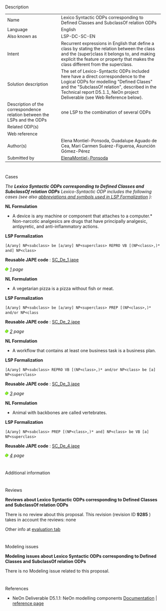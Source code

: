 # 

 Description




|  |  |
| --- | --- |
|  Name  |  Lexico Syntactic ODPs corresponding to Defined Classes and SubclassOf relation ODPs  |
|  Language  |  English  |
|  Also known as  |  LSP-DC-SC-EN  |
|  Intent  |  Recurrent expressions in English that define a class by stating the relation between the class and the (super)class it belongs to, and making explicit the feature or property that makes the class different from the superclass.  |
|  Solution description  |  The set of Lexico-Syntactic ODPs included here have a direct correspondence to the Logical ODPs for modelling "Defined Clases" and the "SubclassOf relation", described in the Technical report D5.1.1, NeOn project Deliverable (see Web Reference below).  |
|  Description of the correspondence relation between the LSPs and the ODPs  |  one LSP to the combination of several ODPs  |
|  Related ODP(s)  |  |
|  Web reference  |  |
|  Author(s)  |  Elena Montiel-Ponsoda, Guadalupe Aguado de Cea, Mari Carmen Suárez-Figueroa, Asunción Gómez-Pérez  |
|  Submitted by  | [ElenaMontiel-Ponsoda](../User/ElenaMontiel-Ponsoda.md "User:ElenaMontiel-Ponsoda")  |



  





# 

 Cases



_The
 __Lexico Syntactic ODPs corresponding to Defined Classes and SubclassOf relation ODPs__ 
 Lexico-Syntactic ODP includes the following cases (see also
 [abbreviations and symbols used in LSP Formalization](../Community/LSPSymbols.md "Community:LSPSymbols") 
 ):_ 




  







__NL Formulation__ 



* A device is any machine or component that attaches to a computer.* Non-narcotic analgesics are drugs that have principally analgesic, antipyretic, and anti-inflammatory actions.


__LSP Formalization__ 




```
[A/any] NP<subclass> be [a/any] NP<superclass> REPRO VB [(NP<class>,)* and] NP<class>

```


__Reusable JAPE code__ 
 :
 [SC\_De\_1.jape](./SC_De_1.jape "SC De 1.jape") 






[![](./11px-ArrowRight.gif)](../Image/ArrowRight.gif.md "ArrowRight.gif")
_[1](./Normalization@oldid=10071.md "Submissions:Lexico Syntactic ODPs corresponding to Defined Classes and SubclassOf relation ODPs/1") 
 page_ 






__NL Formulation__ 



* A vegetarian pizza is a pizza without fish or meat.


__LSP Formalization__ 




```
[A/any] NP<subclass> be [a/any] NP<superclass> PREP [(NP<class>,)* and/or NP<class

```


__Reusable JAPE code__ 
 :
 [SC\_De\_2.jape](./SC_De_2.jape "SC De 2.jape") 






[![](./11px-ArrowRight.gif)](../Image/ArrowRight.gif.md "ArrowRight.gif")
_[2](../Adrian_Walker_2/Adrian_Walker_2.md "Submissions:Lexico Syntactic ODPs corresponding to Defined Classes and SubclassOf relation ODPs/2") 
 page_ 






__NL Formulation__ 



* A workflow that contains at least one business task is a business plan.


__LSP Formalization__ 




```
[A/any] NP<subclass> REPRO VB [(NP<class>,)* and/or NP<class> be [a] NP<superclass>

```


__Reusable JAPE code__ 
 :
 [SC\_De\_3.jape](./SC_De_3.jape "SC De 3.jape") 






[![](./11px-ArrowRight.gif)](../Image/ArrowRight.gif.md "ArrowRight.gif")
_[3](./NegativePropertyAssertions@oldid=5903.md "Submissions:Lexico Syntactic ODPs corresponding to Defined Classes and SubclassOf relation ODPs/3") 
 page_ 






__NL Formulation__ 



* Animal with backbones are called vertebrates.


__LSP Formalization__ 




```
[A/any] NP<subclass> PREP [(NP<class>,)* and] NP<class> be VB [a] NP<superclass>

```


__Reusable JAPE code__ 
 :
 [SC\_De\_4.jape](./SC_De_4.jape "SC De 4.jape") 






[![](./11px-ArrowRight.gif)](../Image/ArrowRight.gif.md "ArrowRight.gif")
_[4](./ConceptTerms@oldid=5714.md "Submissions:Lexico Syntactic ODPs corresponding to Defined Classes and SubclassOf relation ODPs/4") 
 page_ 




# 

 Additional information



# 

 Reviews




__Reviews about Lexico Syntactic ODPs corresponding to Defined Classes and SubclassOf relation ODPs__ 


 There is no review about this proposal.
This revision (revision ID
 __9285__ 
 ) takes in account the reviews: none
 



 Other info at
 [evaluation tab](http://ontologydesignpatterns.org/wiki/index.php?title=Submissions:Lexico_Syntactic_ODPs_corresponding_to_Defined_Classes_and_SubclassOf_relation_ODPs&action=evaluation "http://ontologydesignpatterns.org/wiki/index.php?title=Submissions:Lexico_Syntactic_ODPs_corresponding_to_Defined_Classes_and_SubclassOf_relation_ODPs&action=evaluation") 





  





# 

 Modeling issues




__Modeling issues about Lexico Syntactic ODPs corresponding to Defined Classes and SubclassOf relation ODPs__ 


 There is no Modeling issue related to this proposal.
 




  





# 

 References


* NeOn Deliverable D5.1.1: NeOn modelling components [Documentation](http://droz.dia.fi.upm.es/neon/servlet/download?ontology=Documentation+Ontology&concept=Deliverable&instanceSet=neon&instance=D5.1.1%3A+NeOn+modelling+components&attribute=On-line+PDF+Version&value=NeOn_2007_D5.1.1.pdf "http://droz.dia.fi.upm.es/neon/servlet/download?ontology=Documentation+Ontology&concept=Deliverable&instanceSet=neon&instance=D5.1.1%3A+NeOn+modelling+components&attribute=On-line+PDF+Version&value=NeOn_2007_D5.1.1.pdf")  | [reference page](../Community/References/NeOn_Deliverable_D5_1_1_5.md "Community:References/NeOn Deliverable D5 1 1 5")